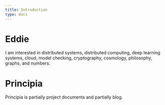 ```yaml
---
title: Introduction
type: docs
---
```


# Eddie

I am interested in distributed systems, distributed computing, deep learning systems, cloud, model checking, cryptography, cosmology, philosophy, graphs, and numbers.

# Principia

Principia is partially project documents and partially blog.
